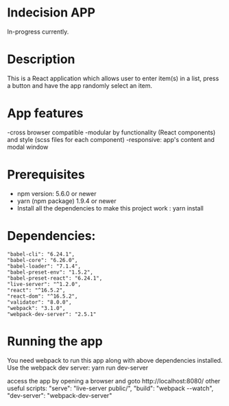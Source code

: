 # Indecision APP
In-progress currently.

# Description
This is a React application which allows user to enter item(s) in a list, press a button and have the app randomly select an item.

# App features
-cross browser compatible
-modular by functionality (React components) and style (scss files for each component)
-responsive: app's content and modal window

# Prerequisites
- npm version: 5.6.0 or newer
- yarn (npm package) 1.9.4 or newer
- Install all the dependencies to make this project work : yarn install
# Dependencies: 
    "babel-cli": "6.24.1",
    "babel-core": "6.26.0",
    "babel-loader": "7.1.4",
    "babel-preset-env": "1.5.2",
    "babel-preset-react": "6.24.1",
    "live-server": "^1.2.0",
    "react": "^16.5.2",
    "react-dom": "^16.5.2",
    "validator": "8.0.0",
    "webpack": "3.1.0",
    "webpack-dev-server": "2.5.1"

# Running the app
You need webpack to run this app along with above dependencies installed.
Use the webpack dev server: yarn run dev-server

access the app by opening a browser and goto http://localhost:8080/
other useful scripts:
    "serve": "live-server public/",
    "build": "webpack --watch",
    "dev-server": "webpack-dev-server"

 
